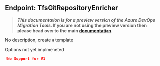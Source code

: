 ## Endpoint: TfsGitRepositoryEnricher

>**_This documentation is for a preview version of the Azure DevOps Migration Tools._ If you are not using the preview version then please head over to the main [documentation](https://nkdagility.github.io/azure-devops-migration-tools).**

<Breadcrumbs>

No description, create a template

Options not yet implmeneted

```JSON
!No Support for V1
```
